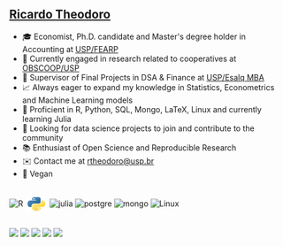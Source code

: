 ## [Ricardo Theodoro](https://rtheodoro.com/)

  - 🎓 Economist, Ph.D. candidate and Master's degree holder in Accounting at [USP/FEARP](http://www.fearp.usp.br/)
  - 🔭 Currently engaged in research related to cooperatives at [OBSCOOP/USP](https://linktr.ee/obscoopusp)
  - 📕 Supervisor of Final Projects in DSA & Finance at [USP/Esalq MBA](https://mbauspesalq.com/)
  - 📈 Always eager to expand my knowledge in Statistics, Econometrics and Machine Learning models
  - 🔨 Proficient in R, Python, SQL, Mongo, LaTeX, Linux and currently learning Julia
  - 💬 Looking for data science projects to join and contribute to the community
  - 📚 Enthusiast of Open Science and Reproducible Research
  - ✉️ Contact me at rtheodoro@usp.br
  - 🌱 Vegan

<div style="display: inline_block" align="left"><br>
  <img align="center" alt="R" height="30" width="40" src="https://cdn.jsdelivr.net/gh/devicons/devicon/icons/rstudio/rstudio-original.svg">
  <img align="center" alt="Python" height="30" width="40" src="https://raw.githubusercontent.com/devicons/devicon/master/icons/python/python-original.svg">
  <img align="center" alt="julia" height="30" width="40" src="https://cdn.jsdelivr.net/gh/devicons/devicon/icons/julia/julia-original.svg">
  <img align="center" alt="postgre" height="30" width="40" src="https://cdn.jsdelivr.net/gh/devicons/devicon/icons/postgresql/postgresql-original.svg">
  <img align="center" alt="mongo" height="30" width="40" src="https://cdn.jsdelivr.net/gh/devicons/devicon/icons/mongodb/mongodb-original.svg">  
  <img align="center" alt="Linux" height="30" width="40" src="https://cdn.jsdelivr.net/gh/devicons/devicon/icons/linux/linux-original.svg">
</div>

##

<div align="left"> 
  <a href="https://twitter.com/rxtheodoro" target="_blank"><img src="https://img.icons8.com/color/48/000000/twitter--v1.png"/></a>
  <a href="https://bsky.app/profile/rtheodoro.com" target="_blank"><img src="https://img.icons8.com/?size=48&id=3ovMFy5JDSWq&format=png&color=000000"/></a>
  <a href="https://www.linkedin.com/in/rtheodoro" target="_blank"><img src="https://img.icons8.com/office/48/000000/linkedin-circled--v2.png"/></a>
  <a href="https://www.youtube.com/channel/UCDT5QYgse4tiHDm-DiD3x8w" target="_blank"><img src="https://img.icons8.com/color/48/000000/youtube-play.png"/></a>
  <a href="https://rtheodoro.com" target="_blank"><img src="https://img.icons8.com/fluency/48/000000/domain.png"/></a> 
</div>



